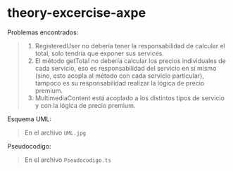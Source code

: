 # theory-excercise-axpe

Problemas encontrados:
>1. RegisteredUser no debería tener la responsabilidad de calcular el total, solo tendría que exponer sus services.
>2. El método getTotal no debería calcular los precios individuales de cada servicio, eso es responsabilidad del servicio en sí mismo (sino, esto acopla al método con cada servicio particular), tampoco es su responsabilidad realizar la lógica de precio premium.
>3. MultimediaContent está acoplado a los distintos tipos de servicio y con la lógica de precio premium.

Esquema UML:
> En el archivo `UML.jpg`

Pseudocodigo:
> En el archivo `Pseudocodigo.ts`
